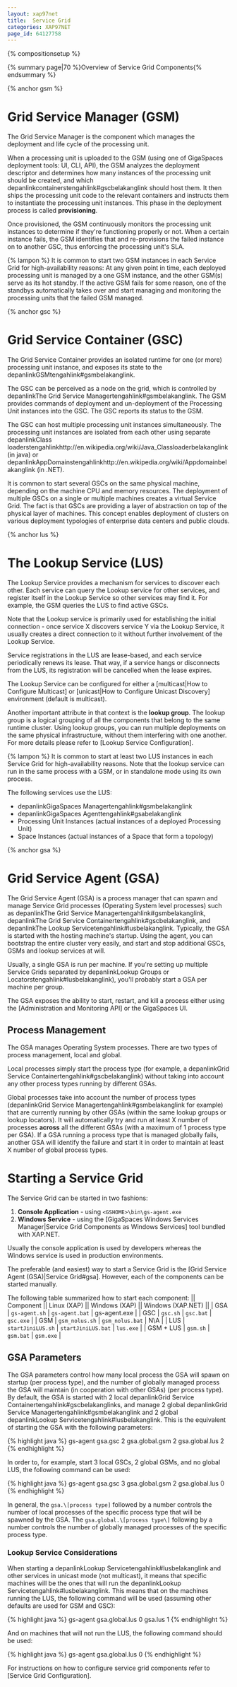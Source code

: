 ```yaml
---
layout: xap97net
title:  Service Grid
categories: XAP97NET
page_id: 64127758
---
```


{% compositionsetup %}

{% summary page|70 %}Overview of Service Grid Components{% endsummary %}

{% anchor gsm %}

# Grid Service Manager (GSM)

The Grid Service Manager is the component which manages the deployment and life cycle of the processing unit.

When a processing unit is uploaded to the GSM (using one of GigaSpaces deployment tools: UI, CLI, API), the GSM analyzes the deployment descriptor and determines how many instances of the processing unit should be created, and which depanlinkcontainerstengahlink#gscbelakanglink should host them. It then ships the processing unit code to the relevant containers and instructs them to instantiate the processing unit instances. This phase in the deployment process is called **provisioning**.

Once provisioned, the GSM continuously monitors the processing unit instances to determine if they're functioning properly or not. When a certain instance fails, the GSM identifies that and re-provisions the failed instance on to another GSC, thus enforcing the processing unit's SLA.

{% lampon %} It is common to start two GSM instances in each Service Grid for high-availability reasons: At any given point in time, each deployed processing unit is managed by a one GSM instance, and the other GSM(s) serve as its hot standby. If the active GSM fails for some reason, one of the standbys automatically takes over and start managing and monitoring the processing units that the failed GSM managed.

{% anchor gsc %}

# Grid Service Container (GSC)

The Grid Service Container provides an isolated runtime for one (or more) processing unit instance, and exposes its state to the depanlinkGSMtengahlink#gsmbelakanglink.

The GSC can be perceived as a node on the grid, which is controlled by depanlinkThe Grid Service Managertengahlink#gsmbelakanglink. The GSM provides commands of deployment and un-deployment of the Processing Unit instances into the GSC. The GSC reports its status to the GSM.

The GSC can host multiple processing unit instances simultaneously. The processing unit instances are isolated from each other using separate depanlinkClass loaderstengahlinkhttp://en.wikipedia.org/wiki/Java_Classloaderbelakanglink (in java) or depanlinkAppDomainstengahlinkhttp://en.wikipedia.org/wiki/Appdomainbelakanglink (in .NET).

It is common to start several GSCs on the same physical machine, depending on the machine CPU and memory resources. The deployment of multiple GSCs on a single or multiple machines creates a virtual Service Grid. The fact is that GSCs are providing a layer of abstraction on top of the physical layer of machines. This concept enables deployment of clusters on various deployment typologies of enterprise data centers and public clouds.

{% anchor lus %}

# The Lookup Service (LUS)

The Lookup Service provides a mechanism for services to discover each other. Each service can query the Lookup service for other services, and register itself in the Lookup Service so other services may find it. For example, the GSM queries the LUS to find active GSCs.

Note that the Lookup service is primarily used for establishing the initial connection - once service X discovers service Y via the Lookup Service, it usually creates a direct connection to it without further involvement of the Lookup Service.

Service registrations in the LUS are lease-based, and each service periodically renews its lease. That way, if a service hangs or disconnects from the LUS, its registration will be cancelled when the lease expires.

The Lookup Service can be configured for either a [multicast|How to Configure Multicast] or [unicast|How to Configure Unicast Discovery] environment (default is multicast).

Another important attribute in that context is the **lookup group**. The lookup group is a logical grouping of all the components that belong to the same runtime cluster. Using lookup groups, you can run multiple deployments on the same physical infrastructure, without them interfering with one another. For more details please refer to [Lookup Service Configuration].

{% lampon %} It is common to start at least two LUS instances in each Service Grid for high-availability reasons. Note that the lookup service can run in the same process with a GSM, or in standalone mode using its own process.

The following services use the LUS:
- depanlinkGigaSpaces Managertengahlink#gsmbelakanglink
- depanlinkGigaSpaces Agenttengahlink#gsabelakanglink
- Processing Unit Instances (actual instances of a deployed Processing Unit)
- Space Instances (actual instances of a Space that form a topology)

{% anchor gsa %}

# Grid Service Agent (GSA)

The Grid Service Agent (GSA) is a process manager that can spawn and manage Service Grid processes (Operating System level processes) such as depanlinkThe Grid Service Managertengahlink#gsmbelakanglink, depanlinkThe Grid Service Containertengahlink#gscbelakanglink, and depanlinkThe Lookup Servicetengahlink#lusbelakanglink. Typically, the GSA is started with the hosting machine's startup. Using the agent, you can bootstrap the entire cluster very easily, and start and stop additional GSCs, GSMs and lookup services at will.

Usually, a single GSA is run per machine. If you're setting up multiple Service Grids separated by depanlinkLookup Groups or Locatorstengahlink#lusbelakanglink), you'll probably start a GSA per machine per group.

The GSA exposes the ability to start, restart, and kill a process either using the [Administration and Monitoring API] or the GigaSpaces UI.

## Process Management

The GSA manages Operating System processes. There are two types of process management, local and global.

Local processes simply start the process type (for example, a depanlinkGrid Service Containertengahlink#gscbelakanglink) without taking into account any other process types running by different GSAs.

Global processes take into account the number of process types (depanlinkGrid Service Managertengahlink#gsmbelakanglink for example) that are currently running by other GSAs (within the same lookup groups or lookup locators). It will automatically try and run at least X number of processes **across** all the different GSAs (with a maximum of 1 process type per GSA). If a GSA running a process type that is managed globally fails, another GSA will identify the failure and start it in order to maintain at least X number of global process types.

# Starting a Service Grid

The Service Grid can be started in two fashions:
1. **Console Application** - using `<GSHOME>\bin\gs-agent.exe`
2. **Windows Service** - using the [GigaSpaces Windows Services Manager|Service Grid Components as Windows Services] tool bundled with XAP.NET.

Usually the console application is used by developers whereas the Windows service is used in production environments.

The preferable (and easiest) way to start a Service Grid is the [Grid Service Agent (GSA)|Service Grid#gsa]. However, each of the components can be started manually.

The following table summarized how to start each component:
|| Component || Linux (XAP) || Windows (XAP) || Windows (XAP.NET) ||
| GSA | `gs-agent.sh` | `gs-agent.bat` | gs-agent.exe |
| GSC | `gsc.sh` | `gsc.bat` | `gsc.exe` |
| GSM | `gsm_nolus.sh` | `gsm_nolus.bat` | N\A |
| LUS | `startJiniLUS.sh` | `startJiniLUS.bat` | `lus.exe` |
| GSM + LUS | `gsm.sh` | `gsm.bat` | `gsm.exe` |

## GSA Parameters

The GSA parameters control how many local process the GSA will spawn on startup (per process type), and the number of globally managed process the GSA will maintain (in cooperation with other GSAs) (per process type). By default, the GSA is started with 2 local depanlinkGrid Service Containertengahlink#gscbelakanglinks, and manage 2 global depanlinkGrid Service Managertengahlink#gsmbelakanglink and 2 global depanlinkLookup Servicetengahlink#lusbelakanglink. This is the equivalent of starting the GSA with the following parameters:


{% highlight java %}
gs-agent gsa.gsc 2 gsa.global.gsm 2 gsa.global.lus 2
{% endhighlight %}


In order to, for example, start 3 local GSCs, 2 global GSMs, and no global LUS, the following command can be used:


{% highlight java %}
gs-agent gsa.gsc 3 gsa.global.gsm 2 gsa.global.lus 0
{% endhighlight %}


In general, the `gsa.\[process type]` followed by a number controls the number of local processes of the specific process type that will be spawned by the GSA. The `gsa.global.\[process type\]` following by a number controls the number of globally managed processes of the specific process type.

### Lookup Service Considerations

When starting a depanlinkLookup Servicetengahlink#lusbelakanglink and other services in unicast mode (not multicast), it means that specific machines will be the ones that will run the depanlinkLookup Servicetengahlink#lusbelakanglink. This means that on the machines running the LUS, the following command will be used (assuming other defaults are used for GSM and GSC):


{% highlight java %}
gs-agent gsa.global.lus 0 gsa.lus 1
{% endhighlight %}


And on machines that will not run the LUS, the following command should be used:


{% highlight java %}
gs-agent gsa.global.lus 0
{% endhighlight %}


For instructions on how to configure service grid components refer to [Service Grid Configuration].